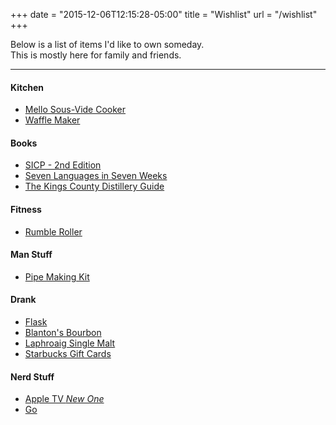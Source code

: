 +++
date = "2015-12-06T12:15:28-05:00"
title = "Wishlist"
url = "/wishlist"
+++

Below is a list of items I'd like to own someday. <br>
This is mostly here for family and friends.

<hr>

#### Kitchen
  - [Mello Sous-Vide Cooker](https://www.cookmellow.com/meet-mellow)
  - [Waffle Maker](http://www.amazon.com/gp/search/ref=sr_nr_n_0?fst=as%3Aoff&rh=n%3A1055398%2Cn%3A284507%2Cn%3A289942%2Ck%3Awaffle+maker&keywords=waffle+maker&ie=UTF8&qid=1449890119&rnid=1063498)

#### Books
  - [SICP - 2nd Edition](http://www.amazon.com/Structure-Interpretation-Computer-Programs-Engineering/dp/0262510871/ref=sr_1_1?ie=UTF8&qid=1449602621&sr=8-1&keywords=structure+and+interpretation+of+computer+programs)
  - [Seven Languages in Seven Weeks](http://www.amazon.com/Seven-Languages-Weeks-Programming-Programmers/dp/193435659X/ref=sr_1_1?ie=UTF8&qid=1449603163&sr=8-1&keywords=seven-languages-in-seven-weeks)
  - [The Kings County Distillery Guide](http://www.amazon.com/dp/1419709909/ref=wl_it_dp_o_pd_nS_ttl?_encoding=UTF8&colid=DACRJI3RKFQ5&coliid=I1MK0F47R898JH)

#### Fitness
  - [Rumble Roller](http://www.amazon.com/66fit-Extra-Firm-Rumble-Roller/dp/B004INOO8Y/ref=sr_1_2?ie=UTF8&qid=1449615635&sr=8-2&keywords=rumble+rollers)

#### Man Stuff

  - [Pipe Making Kit](http://www.mancrates.com/projects/pipe-carving-kit)

#### Drank
  - [Flask](http://www.vsslgear.com/collections/vssl/products/flask)
  - [Blanton's Bourbon](https://www.blantonsbourbon.com/)
  - [Laphroaig Single Malt](http://www.laphroaig.com/)
  - [Starbucks Gift Cards](http://www.starbucks.com/)

#### Nerd Stuff
  - [Apple TV *New One*](http://www.apple.com/tv/)
  - [Go](http://www.amazon.com/Magnetic-Single-Convex-Plastic-Stones/dp/B00CPK4MVQ/ref=sr_1_8?ie=UTF8&qid=1449895779&sr=8-8&keywords=go+game)
